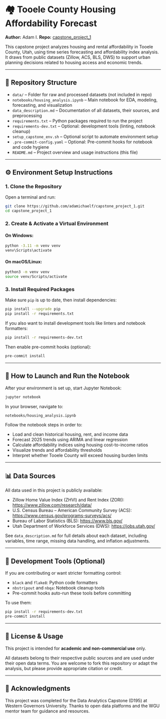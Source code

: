 
# 🏘️ Tooele County Housing Affordability Forecast

**Author:** Adam I.
**Repo:** [capstone_project_1](https://github.com/adamichaelf/capstone_project_1)

This capstone project analyzes housing and rental affordability in Tooele County, Utah, using time series forecasting and affordability index analysis. It draws from public datasets (Zillow, ACS, BLS, DWS) to support urban planning decisions related to housing access and economic trends.

---

## 📁 Repository Structure

- `data/` – Folder for raw and processed datasets (not included in repo)
- `notebooks/housing_analysis.ipynb` – Main notebook for EDA, modeling, forecasting, and visualization
- `data_description.md` – Documentation of all datasets, their sources, and preprocessing
- `requirements.txt` – Python packages required to run the project
- `requirements-dev.txt` – Optional: development tools (linting, notebook cleanup)
- `setup_capstone_env.sh` – Optional script to automate environment setup
- `.pre-commit-config.yaml` – Optional: Pre-commit hooks for notebook and code hygiene
- `README.md` – Project overview and usage instructions (this file)

---

## ⚙️ Environment Setup Instructions

### 1. Clone the Repository

Open a terminal and run:

```bash
git clone https://github.com/adamichaelf/capstone_project_1.git
cd capstone_project_1
```

### 2. Create & Activate a Virtual Environment

#### On Windows:

```bash
python -3.11 -m venv venv
venv\Scripts\activate
```

#### On macOS/Linux:

```bash
python3 -m venv venv
source venv/Scripts/activate
```

### 3. Install Required Packages

Make sure `pip` is up to date, then install dependencies:

```bash
pip install --upgrade pip
pip install -r requirements.txt
```

If you also want to install development tools like linters and notebook formatters:

```bash
pip install -r requirements-dev.txt
```

Then enable pre-commit hooks (optional):

```bash
pre-commit install
```

---

## 🚀 How to Launch and Run the Notebook

After your environment is set up, start Jupyter Notebook:

```bash
jupyter notebook
```

In your browser, navigate to:

```
notebooks/housing_analysis.ipynb
```

Follow the notebook steps in order to:

- Load and clean historical housing, rent, and income data
- Forecast 2025 trends using ARIMA and linear regression
- Calculate affordability indices using housing cost-to-income ratios
- Visualize trends and affordability thresholds
- Interpret whether Tooele County will exceed housing burden limits

---

## 📊 Data Sources

All data used in this project is publicly available:

- Zillow Home Value Index (ZHVI) and Rent Index (ZORI):
  https://www.zillow.com/research/data/
- U.S. Census Bureau – American Community Survey (ACS):
  https://www.census.gov/programs-surveys/acs/
- Bureau of Labor Statistics (BLS):
  https://www.bls.gov/
- Utah Department of Workforce Services (DWS):
  https://jobs.utah.gov/

See `data_description.md` for full details about each dataset, including variables, time range, missing data handling, and inflation adjustments.

---

## 🧪 Development Tools (Optional)

If you are contributing or want stricter formatting control:

- `black` and `flake8`: Python code formatters
- `nbstripout` and `nbqa`: Notebook cleanup tools
- Pre-commit hooks auto-run these tools before committing

To use them:

```bash
pip install -r requirements-dev.txt
pre-commit install
```

---

## 📜 License & Usage

This project is intended for **academic and non-commercial use** only.

All datasets belong to their respective public sources and are used under their open data terms. You are welcome to fork this repository or adapt the analysis, but please provide appropriate citation or credit.

---

## 🙌 Acknowledgments

This project was completed for the Data Analytics Capstone (D195) at Western Governors University.
Thanks to open data platforms and the WGU mentor team for guidance and resources.
